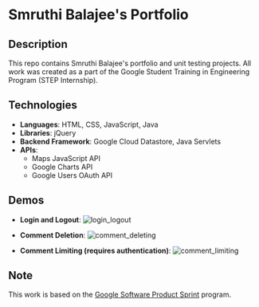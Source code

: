 # Smruthi Balajee's Portfolio

## Description

This repo contains Smruthi Balajee's portfolio and unit testing projects. All work was created as a part of the Google Student Training in Engineering Program (STEP Internship). 

## Technologies

* **Languages**: HTML, CSS, JavaScript, Java
* **Libraries**: jQuery
* **Backend Framework**: Google Cloud Datastore, Java Servlets
* **APIs**: 
  * Maps JavaScript API
  * Google Charts API
  * Google Users OAuth API
  
## Demos

* **Login and Logout**:
![login_logout](https://user-images.githubusercontent.com/20546276/91268935-0ca56f80-e72b-11ea-831c-2262d01e3082.gif)

* **Comment Deletion**:
![comment_deleting](https://user-images.githubusercontent.com/20546276/91268945-0fa06000-e72b-11ea-9bd0-008c1db64e58.gif)

* **Comment Limiting (requires authentication)**:
![comment_limiting](https://user-images.githubusercontent.com/20546276/91268949-1202ba00-e72b-11ea-9bce-5181f91547ce.gif)

## Note

This work is based on the [Google Software Product Sprint](https://g.co/softwareproductsprint) program.
